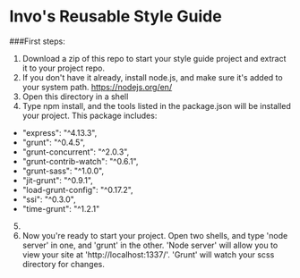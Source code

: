 Invo's Reusable Style Guide
==========

###First steps:

1. Download a zip of this repo to start your style guide project and extract it to your project repo.
2. If you don't have it already, install node.js, and make sure it's added to your system path. https://nodejs.org/en/
3. Open this directory in a shell
4. Type npm install, and the tools listed in the package.json will be installed your project. This package includes:
* "express": "^4.13.3",
* "grunt": "^0.4.5",
* "grunt-concurrent": "^2.0.3",
* "grunt-contrib-watch": "^0.6.1",
* "grunt-sass": "^1.0.0",
* "jit-grunt": "^0.9.1",
* "load-grunt-config": "^0.17.2",
* "ssi": "^0.3.0",
* "time-grunt": "^1.2.1"
5.   
6. Now you're ready to start your project. Open two shells, and type 'node server' in one, and 'grunt' in the other. 'Node server' will allow you to view your site at 'http://localhost:1337/'. 'Grunt' will watch your scss directory for changes.